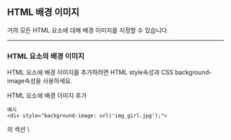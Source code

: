 ## HTML 배경 이미지
거의 모든 HTML 요소에 대해 배경 이미지를 지정할 수 있습니다.

***
### HTML 요소의 배경 이미지
HTML 요소에 배경 이미지를 추가하려면 HTML style속성과 CSS background-image속성을 사용하세요.


HTML 요소에 배경 이미지 추가

    예시
    <div style="background-image: url('img_girl.jpg');">


<head>의 섹션 \<style> 에서 요소 의 배경 이미지를 지정할 수도 있습니다.

\<style> 요소 의 배경 이미지를 지정합니다 .

    예시
    <style>
    div {
    background-image: url('img_girl.jpg');
    }
    </style>

***
### 페이지의 배경 이미지
전체 페이지에 배경 이미지가 포함되도록 하려면 \<body>요소 에 배경 이미지를 지정해야 합니다 .


전체 페이지의 배경 이미지 추가:

    예시
    <style>
    body {
    background-image: url('img_girl.jpg');
    }
    </style>

***
### 배경 반복
배경 이미지가 요소보다 작은 경우 이미지는 요소의 끝에 도달할 때까지 가로 및 세로로 반복됩니다.


    예시
    <style>
    body {
    background-image: url('example_img_girl.jpg');
    }
    </style>

배경 이미지가 반복되는 것을 방지하려면 background-repeat속성을 로 설정하십시오 no-repeat.

    예시
    <style>
    body {
    background-image: url('example_img_girl.jpg');
    background-repeat: no-repeat;
    }
    </style>

***
### 배경 표지
배경 이미지가 전체 요소를 덮도록 하려면 background-size속성을 cover로 설정할 수 있습니다.

또한 전체 요소가 항상 포함 background-attachment되도록 하려면 속성을 fixed로 설정하십시오. 

이렇게 하면 배경 이미지가 늘어나지 않고 전체 요소를 덮을 것입니다(이미지는 원래 비율을 유지함).

    예시
    <style>
    body {
    background-image: url('img_girl.jpg');
    background-repeat: no-repeat;
    background-attachment: fixed;
    background-size: cover;
    }
    </style>

***
### 배경 스트레치
전체 요소에 맞게 배경 이미지를 늘리려면 background-size속성을 100% 100%다음과 같이 설정할 수 있습니다 .

브라우저 창의 크기를 조정하면 이미지가 늘어나지만 항상 전체 요소를 덮는 것을 볼 수 있습니다.

    예시
    <style>
    body {
    background-image: url('img_girl.jpg');
    background-repeat: no-repeat;
    background-attachment: fixed;
    background-size: 100% 100%;
    }
    </style>